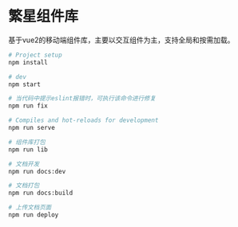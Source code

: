 繁星组件库
====
基于vue2的移动端组件库，主要以交互组件为主，支持全局和按需加载。

``` bash
# Project setup
npm install

# dev
npm start

# 当代码中提示eslint报错时，可执行该命令进行修复
npm run fix

# Compiles and hot-reloads for development
npm run serve

# 组件库打包
npm run lib

# 文档开发
npm run docs:dev

# 文档打包
npm run docs:build

# 上传文档页面
npm run deploy
```


